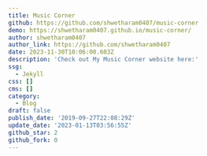 ```yaml
---
title: Music Corner
github: https://github.com/shwetharam0407/music-corner
demo: https://shwetharam0407.github.io/music-corner/
author: shwetharam0407
author_link: https://github.com/shwetharam0407
date: 2023-11-30T10:06:00.603Z
description: 'Check out My Music Corner website here:'
ssg:
  - Jekyll
css: []
cms: []
category:
  - Blog
draft: false
publish_date: '2019-09-27T22:08:29Z'
update_date: '2023-01-13T03:56:55Z'
github_star: 2
github_fork: 0
---
```

